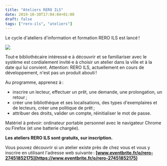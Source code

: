 ```yaml
---
title: "Ateliers RERO ILS"
date: 2019-10-30T17:04:04+01:00
draft: false 
tags: ["rero-ils", "ateliers"]
---
```


Le cycle d'ateliers d'information et formation RERO ILS est lancé !

![](/img/reroils-ateliers.jpg)

<!--more-->

Tout·e bibliothécaire intéressé·e à découvrir et se familiariser avec le
système est cordialement invité·e à choisir un atelier dans la ville et à la
date qui lui convient. Attention: RERO ILS, actuellement en cours de
développement, n'est pas un produit abouti !

Au programme, apprenez à :

- inscrire un lecteur, effectuer un prêt, une demande, une prolongation, un
  retour ;
- créer une bibliothèque et ses localisations, des types d'exemplaires et
  de lecteurs, créer une politique de prêt ;
- attribuer des droits, valider un compte, réinitialiser le mot de passe.

Matériel à prévoir: ordinateur portable personnel avec le navigateur Chrome ou
Firefox (et une batterie chargée).

**Les ateliers RERO ILS sont gratuits, sur inscription.**

Vous pouvez découvrir si un atelier existe près de chez vous et vous y inscrire
en utilisant l'adresse web suivante : 
**[www.eventbrite.fr/o/rero-27451852175](https://www.eventbrite.fr/o/rero-27451852175)**
